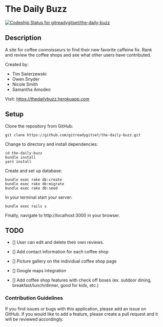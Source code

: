 # The Daily Buzz

[![Codeship Status for gitreadygitset/the-daily-buzz](https://app.codeship.com/projects/677ac22f-39de-427d-869a-63c83b92ed40/status?branch=master)](https://app.codeship.com/projects/442460)

## Description

A site for coffee connoisseurs to find their new favorite caffeine fix. Rank and review the coffee shops and see what other users have contributed.

Created by:

- Tim Swierzewski
- Owen Snyder
- Nicole Smith
- Samantha Amodeo

Visit: https://thedailybuzz.herokuapp.com

## Setup

Clone the repository from GitHub:

```
git clone https://github.com/gitreadygitset/the-daily-buzz.git
```

Change to directory and install dependencies:

```
cd the-daily-buzz
bundle install
yarn install
```

Create and set up database:

```
bundle exec rake db:create
bundle exec rake db:migrate
bundle exec rake db:seed
```

In your terminal start your server:

`bundle exec rails s`

Finally, navigate to http://localhost:3000 in your browser.

## TODO

- [] User can edit and delete their own reviews.

- [] Add contact information for each coffee shop

- [] Picture gallery on the individual coffee shop page

- [] Google maps integration

- [] Add coffee shop features with check off boxes (ex. outdoor dining, breakfast/lunch/dinner, good for kids, etc.)

### Contribution Guidelines

If you find issues or bugs with this application, please add an issue on GitHub. If you would like to add a feature, please create a pull request and it will be reviewed accordingly.
